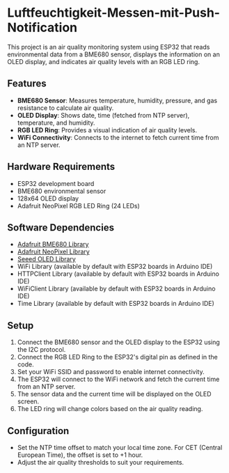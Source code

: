# Luftfeuchtigkeit-Messen-mit-Push-Notification

This project is an air quality monitoring system using ESP32 that reads environmental data from a BME680 sensor, displays the information on an OLED display, and indicates air quality levels with an RGB LED ring.

## Features

- **BME680 Sensor**: Measures temperature, humidity, pressure, and gas resistance to calculate air quality.
- **OLED Display**: Shows date, time (fetched from NTP server), temperature, and humidity.
- **RGB LED Ring**: Provides a visual indication of air quality levels.
- **WiFi Connectivity**: Connects to the internet to fetch current time from an NTP server.

## Hardware Requirements

- ESP32 development board
- BME680 environmental sensor
- 128x64 OLED display
- Adafruit NeoPixel RGB LED Ring (24 LEDs)

## Software Dependencies

- [Adafruit BME680 Library](https://github.com/adafruit/Adafruit_BME680)
- [Adafruit NeoPixel Library](https://github.com/adafruit/Adafruit_NeoPixel)
- [Seeed OLED Library](https://github.com/Seeed-Studio/OLED_Display_128X64)
- WiFi Library (available by default with ESP32 boards in Arduino IDE)
- HTTPClient Library (available by default with ESP32 boards in Arduino IDE)
- WiFiClient Library (available by default with ESP32 boards in Arduino IDE)
- Time Library (available by default with ESP32 boards in Arduino IDE)
  
## Setup

1. Connect the BME680 sensor and the OLED display to the ESP32 using the I2C protocol.
2. Connect the RGB LED Ring to the ESP32's digital pin as defined in the code.
3. Set your WiFi SSID and password to enable internet connectivity.
4. The ESP32 will connect to the WiFi network and fetch the current time from an NTP server.
5. The sensor data and the current time will be displayed on the OLED screen.
6. The LED ring will change colors based on the air quality reading.

## Configuration

- Set the NTP time offset to match your local time zone. For CET (Central European Time), the offset is set to +1 hour.
- Adjust the air quality thresholds to suit your requirements.

